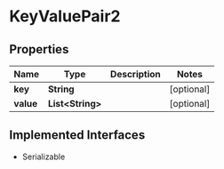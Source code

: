 

# KeyValuePair2


## Properties

| Name | Type | Description | Notes |
|------------ | ------------- | ------------- | -------------|
|**key** | **String** |  |  [optional] |
|**value** | **List&lt;String&gt;** |  |  [optional] |


## Implemented Interfaces

* Serializable


